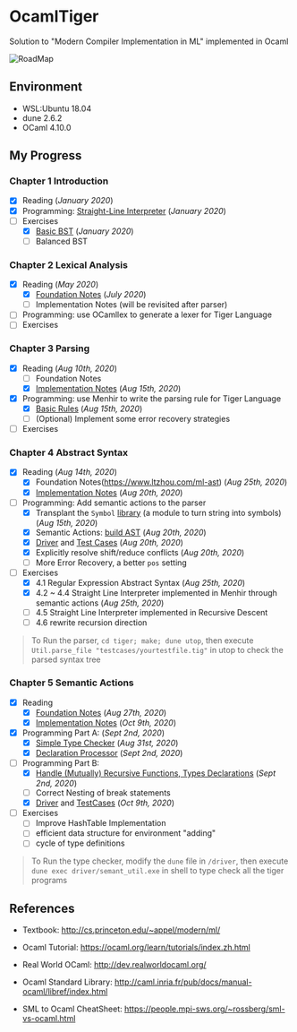 # OcamlTiger
Solution to "Modern Compiler Implementation in ML" implemented in Ocaml

![RoadMap](https://www.cs.princeton.edu/~appel/modern/text/prefdag.gif)

## Environment

- WSL:Ubuntu 18.04
- dune 2.6.2
- OCaml 4.10.0

## My Progress

### Chapter 1 Introduction
- [x] Reading (*January 2020*)
- [x] Programming: [Straight-Line Interpreter](exercises/chap1/slp.ml) (*January 2020*)
- [ ] Exercises 
  - [x] [Basic BST](exercises/chap1/bst.ml) (*January 2020*)
  - [ ] Balanced BST

### Chapter 2 Lexical Analysis
- [x] Reading (*May 2020*)
  - [x] [Foundation Notes](https://www.ltzhou.com/ml-lexical/) (*July 2020*)
  - [ ] Implementation Notes (will be revisited after parser)
- [ ] Programming: use OCamllex to generate a lexer for Tiger Language
- [ ] Exercises

### Chapter 3 Parsing
- [x] Reading (*Aug 10th, 2020*)
  - [ ] Foundation Notes
  - [x] [Implementation Notes](https://www.ltzhou.com/ml-parser/#implementation) (*Aug 15th, 2020*)
- [x] Programming: use Menhir to write the parsing rule for Tiger Language 
  - [x] [Basic Rules](tiger/lib/frontend/parser.mly)  (*Aug 15th, 2020*)
  - [ ] (Optional) Implement some error recovery strategies
- [ ] Exercises

### Chapter 4 Abstract Syntax
- [x] Reading (*Aug 14th, 2020*)
  - [x] Foundation Notes(https://www.ltzhou.com/ml-ast) (*Aug 25th, 2020*)
  - [x] [Implementation Notes](https://www.ltzhou.com/ml-ast/#implementation) (*Aug 20th, 2020*)
- [ ] Programming: Add semantic actions to the parser
  - [x] Transplant the `Symbol` [library](tiger/lib/ast/symbol.ml) (a module to turn string into symbols)  (*Aug 15th, 2020*)
  - [x] Semantic Actions: [build AST](tiger/lib/frontend/parser.mly) (*Aug 20th, 2020*)
  - [x] [Driver](tiger/driver/util.ml) and [Test Cases](tiger/testcases) (*Aug 20th, 2020*)
  - [x] Explicitly resolve shift/reduce conflicts (*Aug 20th, 2020*)
  - [ ] More Error Recovery, a better `pos` setting
- [ ] Exercises
  - [x] 4.1 Regular Expression Abstract Syntax (*Aug 25th, 2020*)
  - [x] 4.2 ~ 4.4 Straight Line Interpreter implemented in Menhir through semantic actions (*Aug 25th, 2020*)
  - [ ] 4.5 Straight Line Interpreter implemented in Recursive Descent
  - [ ] 4.6 rewrite recursion direction

> To Run the parser, `cd tiger; make; dune utop`, then execute `Util.parse_file "testcases/yourtestfile.tig"` in utop to check the parsed syntax tree

### Chapter 5 Semantic Actions
- [x] Reading
  - [x] [Foundation Notes](https://www.ltzhou.com/ml-semantic/) (*Aug 27th, 2020*)
  - [x] [Implementation Notes](https://www.ltzhou.com/ml-semantic) (*Oct 9th, 2020*)
- [x] Programming Part A: (*Sept 2nd, 2020*)
  - [x] [Simple Type Checker](tiger/lib/analysis/semant.ml) (*Aug 31st, 2020*)
  - [x] [Declaration Processor](tiger/lib/analysis/semant.ml) (*Sept 2nd, 2020*)
- [ ] Programming Part B:
  - [x] [Handle (Mutually) Recursive Functions, Types Declarations](tiger/lib/analysis/semant.ml) (*Sept 2nd, 2020*)
  - [ ] Correct Nesting of break statements
  - [x] [Driver](tiger/driver/semant_util.ml) and [TestCases](tiger/testcases/semant_output.txt) (*Oct 9th, 2020*)
- [ ] Exercises
  - [ ] Improve HashTable Implementation
  - [ ] efficient data structure for environment "adding"
  - [ ] cycle of type definitions

> To Run the type checker, modify the `dune` file in `/driver`, then execute `dune exec driver/semant_util.exe` in shell to type check all the tiger programs

## References

- Textbook: http://cs.princeton.edu/~appel/modern/ml/

- Ocaml Tutorial: https://ocaml.org/learn/tutorials/index.zh.html

- Real World OCaml: http://dev.realworldocaml.org/

- Ocaml Standard Library: http://caml.inria.fr/pub/docs/manual-ocaml/libref/index.html

- SML to Ocaml CheatSheet: https://people.mpi-sws.org/~rossberg/sml-vs-ocaml.html



